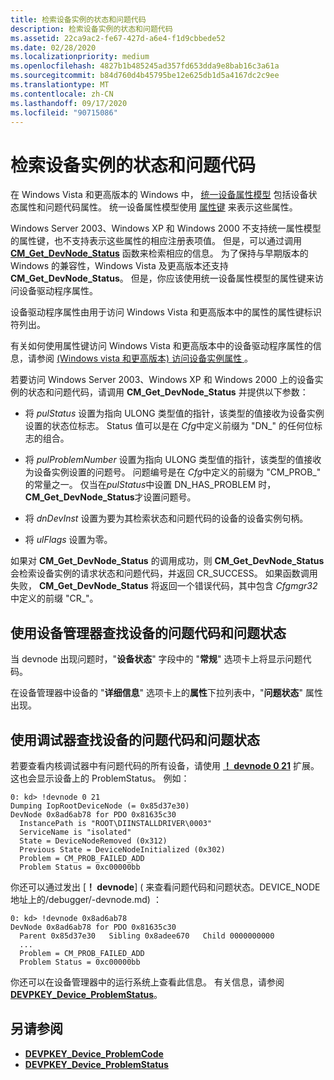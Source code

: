 ```yaml
---
title: 检索设备实例的状态和问题代码
description: 检索设备实例的状态和问题代码
ms.assetid: 22ca9ac2-fe67-427d-a6e4-f1d9cbbede52
ms.date: 02/28/2020
ms.localizationpriority: medium
ms.openlocfilehash: 4827b1b485245ad357fd653dda9e8bab16c3a61a
ms.sourcegitcommit: b84d760d4b45795be12e625db1d5a4167dc2c9ee
ms.translationtype: MT
ms.contentlocale: zh-CN
ms.lasthandoff: 09/17/2020
ms.locfileid: "90715086"
---
```

# <a name="retrieving-the-status-and-problem-code-for-a-device-instance"></a>检索设备实例的状态和问题代码


在 Windows Vista 和更高版本的 Windows 中， [统一设备属性模型](unified-device-property-model--windows-vista-and-later-.md) 包括设备状态属性和问题代码属性。 统一设备属性模型使用 [属性键](property-keys.md) 来表示这些属性。

Windows Server 2003、Windows XP 和 Windows 2000 不支持统一属性模型的属性键，也不支持表示这些属性的相应注册表项值。 但是，可以通过调用 [**CM_Get_DevNode_Status**](/windows/win32/api/cfgmgr32/nf-cfgmgr32-cm_get_devnode_status) 函数来检索相应的信息。 为了保持与早期版本的 Windows 的兼容性，Windows Vista 及更高版本还支持 **CM_Get_DevNode_Status**。 但是，你应该使用统一设备属性模型的属性键来访问设备驱动程序属性。

设备驱动程序属性由用于访问 Windows Vista 和更高版本中的属性的属性键标识符列出。

有关如何使用属性键访问 Windows Vista 和更高版本中的设备驱动程序属性的信息，请参阅 [ (Windows vista 和更高版本) 访问设备实例属性 ](accessing-device-instance-properties--windows-vista-and-later-.md)。

若要访问 Windows Server 2003、Windows XP 和 Windows 2000 上的设备实例的状态和问题代码，请调用 **CM_Get_DevNode_Status** 并提供以下参数：

-   将 *pulStatus* 设置为指向 ULONG 类型值的指针，该类型的值接收为设备实例设置的状态位标志。 Status 值可以是在 *Cfg*中定义前缀为 "DN_" 的任何位标志的组合。

-   将 *pulProblemNumber* 设置为指向 ULONG 类型值的指针，该类型的值接收为设备实例设置的问题号。 问题编号是在 *Cfg*中定义的前缀为 "CM_PROB_" 的常量之一。 仅当在*pulStatus*中设置 DN_HAS_PROBLEM 时， **CM_Get_DevNode_Status**才设置问题号。

-   将 *dnDevInst* 设置为要为其检索状态和问题代码的设备的设备实例句柄。

-   将 *ulFlags* 设置为零。

如果对 **CM_Get_DevNode_Status** 的调用成功，则 **CM_Get_DevNode_Status** 会检索设备实例的请求状态和问题代码，并返回 CR_SUCCESS。 如果函数调用失败， **CM_Get_DevNode_Status** 将返回一个错误代码，其中包含 *Cfgmgr32*中定义的前缀 "CR_"。

## <a name="using-device-manager-to-find-problem-code-and-problem-status-for-a-device"></a>使用设备管理器查找设备的问题代码和问题状态

当 devnode 出现问题时，"**设备状态**" 字段中的 "**常规**" 选项卡上将显示问题代码。

在设备管理器中设备的 "**详细信息**" 选项卡上的**属性**下拉列表中，"**问题状态**" 属性出现。

## <a name="using-the-debugger-to-find-problem-code-and-problem-status-for-a-device"></a>使用调试器查找设备的问题代码和问题状态

若要查看内核调试器中有问题代码的所有设备，请使用 [**！ devnode 0 21**](../debugger/-devnode.md) 扩展。 这也会显示设备上的 ProblemStatus。 例如：

```
0: kd> !devnode 0 21
Dumping IopRootDeviceNode (= 0x85d37e30)
DevNode 0x8ad6ab78 for PDO 0x81635c30
  InstancePath is "ROOT\DIINSTALLDRIVER\0003"
  ServiceName is "isolated"
  State = DeviceNodeRemoved (0x312)
  Previous State = DeviceNodeInitialized (0x302)
  Problem = CM_PROB_FAILED_ADD
  Problem Status = 0xc00000bb
```

你还可以通过发出 [**！ devnode**] ( 来查看问题代码和问题状态。DEVICE_NODE 地址上的/debugger/-devnode.md) ：

```
0: kd> !devnode 0x8ad6ab78 
DevNode 0x8ad6ab78 for PDO 0x81635c30
  Parent 0x85d37e30   Sibling 0x8adee670   Child 0000000000   
  ...
  Problem = CM_PROB_FAILED_ADD
  Problem Status = 0xc00000bb
```

你还可以在设备管理器中的运行系统上查看此信息。 有关信息，请参阅 [**DEVPKEY_Device_ProblemStatus**](devpkey-device-problemstatus.md)。

## <a name="see-also"></a>另请参阅
 
* [**DEVPKEY_Device_ProblemCode**](devpkey-device-problemcode.md)
* [**DEVPKEY_Device_ProblemStatus**](devpkey-device-problemstatus.md)